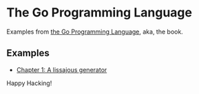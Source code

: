 # The Go Programming Language

[the go programming language]: https://www.gopl.io/

Examples from [the Go Programming Language], aka, the book.

## Examples

- [Chapter 1: A lissajous generator](ch01/main.go)

Happy Hacking!
